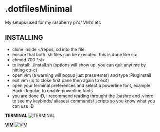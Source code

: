 # .dotfilesMinimal
My setups used for my raspberry pi's/ VM's etc  

## __INSTALLING__  
* clone inside ~/repos, cd into the file. 
* ensure that both .sh files can be executed, this is done like so:
* chmod 700 *.sh 
* to install: ./install.sh (options will show up, you can quit anytime by hitting ctr-c)
* open vim (a warning will popup just press enter) and type :PlugInstall
* exit vim (:q to close first pane then again to exit)
* open your terminal preferences and select a powerline font, example Hack-Regular, to enable powerline fonts
* you are done :D, i recommend reading throught the .bashrc and .vimrc to see my keybinds/ aliases/ commands/ scripts so you know what you can use :D
  
 __TERMINAL__
![TERMINAL](https://i.imgur.com/SQlMESF.png)
  
__VIM__
![VIM](https://i.imgur.com/UqgDLXc.png)
